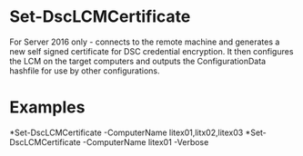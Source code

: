 # Set-DscLCMCertificate
For Server 2016 only - connects to the remote machine and generates a new self signed certificate for DSC credential encryption. It then configures the LCM on the target computers and outputs the ConfigurationData hashfile for use by other configurations.

# Examples
*Set-DscLCMCertificate -ComputerName litex01,litx02,litex03
*Set-DscLCMCertificate -ComputerName litex01 -Verbose
